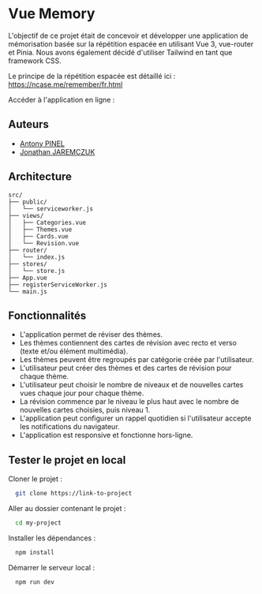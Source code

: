 
# Vue Memory

L'objectif de ce projet était de concevoir et développer une application de mémorisation basée sur la répétition espacée en utilisant Vue 3, vue-router et Pinia. Nous avons également décidé d'utiliser Tailwind en tant que framework CSS.

Le principe de la répétition espacée est détaillé ici :
https://ncase.me/remember/fr.html

Accéder à l'application en ligne :

## Auteurs

- [Antony PINEL](https://www.github.com/antonypinel)
- [Jonathan JAREMCZUK](https://www.github.com/Orion009)


## Architecture

```
src/  
├── public/   
│   └── serviceworker.js              
├── views/                  
│   ├── Categories.vue          
│   ├── Themes.vue              
│   ├── Cards.vue               
│   └── Revision.vue            
├── router/                     
│   └── index.js 
├── stores/         
│   └── store.js        
├── App.vue                     
├── registerServiceWorker.js 
└── main.js 
```

## Fonctionnalités

- L'application permet de réviser des thèmes.
- Les thèmes contiennent des cartes de révision avec recto et verso (texte et/ou élément multimédia).
- Les thèmes peuvent être regroupés par catégorie créée par l'utilisateur.
- L'utilisateur peut créer des thèmes et des cartes de révision pour chaque thème.
- L'utilisateur peut choisir le nombre de niveaux et de nouvelles cartes vues chaque jour pour chaque thème.
- La révision commence par le niveau le plus haut avec le nombre de nouvelles cartes choisies, puis niveau 1.
- L'application peut configurer un rappel quotidien si l'utilisateur accepte les notifications du navigateur.
- L'application est responsive et fonctionne hors-ligne.


## Tester le projet en local

Cloner le projet :

```bash
  git clone https://link-to-project
```

Aller au dossier contenant le projet :

```bash
  cd my-project
```

Installer les dépendances :

```bash
  npm install
```

Démarrer le serveur local :

```bash
  npm run dev
```

